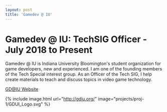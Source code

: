 ```yaml
---
layout: post
title: 'Gamedev @ IU'
---
```

# Gamedev @ IU: TechSIG Officer - July 2018 to Present

Gamedev @ IU is Indiana University Bloomington's student organization for game developers, new and experienced. I am one of the founding members of the Tech Special interest group. As an Officer of the Tech SIG, I help create materials to teach and discuss topics in video game technology.

[GD@IU Website](http://gdiu.org/)

{% include image.html url="http://gdiu.org/" image="projects/proj-1/GDUI_Logo.svg" %}
